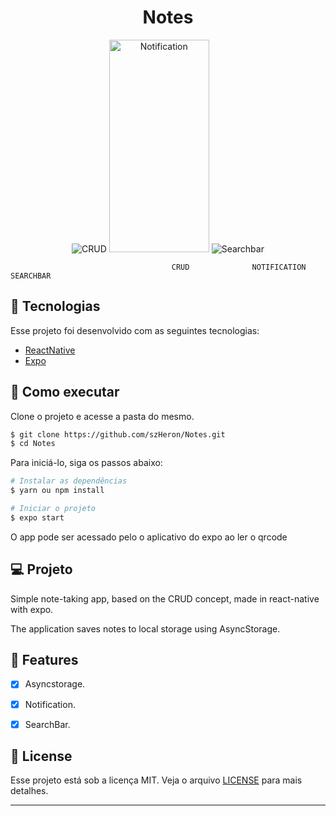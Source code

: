 <div align="center">
    <h1> Notes </h1>
</div>

<div align="center">
    <img src="https://i.ibb.co/gTFgtdK/create-read-update-e-delete.gif" alt="CRUD"/>
    <img width="160px" height="340px" src="https://i.ibb.co/jTJM8Hh/notificaation.gif" alt="Notification"/>
    <img src="https://i.ibb.co/x2KQmkM/searchbar.gif" alt="Searchbar"/>
</div>

                                        CRUD              NOTIFICATION            SEARCHBAR 

## 🧪 Tecnologias

Esse projeto foi desenvolvido com as seguintes tecnologias:
- [ReactNative](https://reactnative.dev/)
- [Expo](https://expo.dev/)

## 🚀 Como executar

Clone o projeto e acesse a pasta do mesmo.

```bash
$ git clone https://github.com/szHeron/Notes.git
$ cd Notes
```

Para iniciá-lo, siga os passos abaixo:
```bash
# Instalar as dependências
$ yarn ou npm install

# Iniciar o projeto
$ expo start
```
O app pode ser acessado pelo o aplicativo do expo ao ler o qrcode

## 💻 Projeto

Simple note-taking app, based on the CRUD concept, made in react-native with expo.

The application saves notes to local storage using AsyncStorage.

## 🌟 Features

- [x] Asyncstorage.

- [x] Notification.

- [x] SearchBar.

## 📝 License

Esse projeto está sob a licença MIT. Veja o arquivo [LICENSE](LICENSE.md) para mais detalhes.

---
